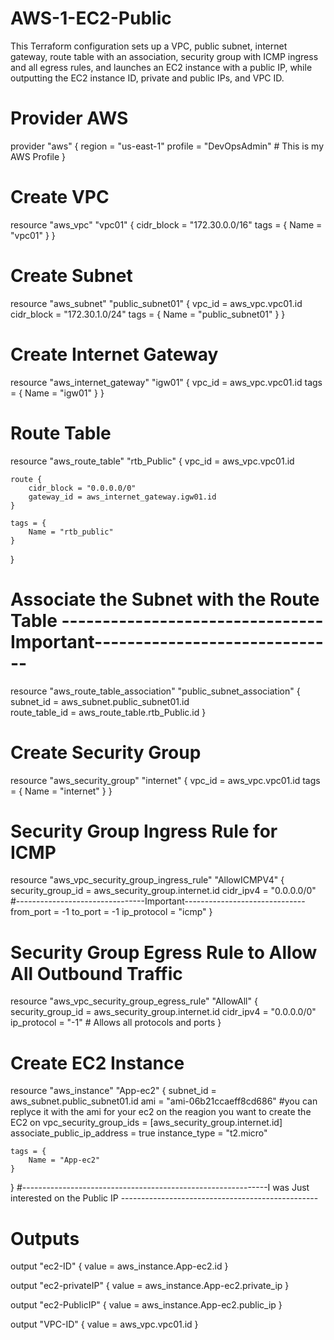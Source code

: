 # AWS-1-EC2-Public
This Terraform configuration sets up a VPC, public subnet, internet gateway, route table with an association, security group with ICMP ingress and all egress rules, and launches an EC2 instance with a public IP, while outputting the EC2 instance ID, private and public IPs, and VPC ID.
# Provider AWS
provider "aws" {
    region  = "us-east-1"
    profile = "DevOpsAdmin"   # This is my AWS Profile
}

# Create VPC
resource "aws_vpc" "vpc01" {
    cidr_block = "172.30.0.0/16"
    tags = {
        Name = "vpc01"
    }
}

# Create Subnet
resource "aws_subnet" "public_subnet01" {
    vpc_id     = aws_vpc.vpc01.id
    cidr_block = "172.30.1.0/24"
    tags = {
        Name = "public_subnet01"
    }
}

# Create Internet Gateway
resource "aws_internet_gateway" "igw01" {
    vpc_id = aws_vpc.vpc01.id
    tags = {
        Name = "igw01"
    }
}

# Route Table
resource "aws_route_table" "rtb_Public" {
    vpc_id = aws_vpc.vpc01.id

    route {
        cidr_block = "0.0.0.0/0"
        gateway_id = aws_internet_gateway.igw01.id
    }

    tags = {
        Name = "rtb_public"
    }
}

# Associate the Subnet with the Route Table --------------------------------Important------------------------------
resource "aws_route_table_association" "public_subnet_association" {
    subnet_id      = aws_subnet.public_subnet01.id  
    route_table_id = aws_route_table.rtb_Public.id
}

# Create Security Group
resource "aws_security_group" "internet" {
    vpc_id = aws_vpc.vpc01.id
    tags = {
        Name = "internet"
    }
}

# Security Group Ingress Rule for ICMP
resource "aws_vpc_security_group_ingress_rule" "AllowICMPV4" {
    security_group_id = aws_security_group.internet.id
    cidr_ipv4         = "0.0.0.0/0"   #--------------------------------Important------------------------------
    from_port         = -1
    to_port           = -1
    ip_protocol       = "icmp"
}

# Security Group Egress Rule to Allow All Outbound Traffic
resource "aws_vpc_security_group_egress_rule" "AllowAll" {
    security_group_id = aws_security_group.internet.id
    cidr_ipv4         = "0.0.0.0/0"
    ip_protocol       = "-1"  # Allows all protocols and ports
}

# Create EC2 Instance
resource "aws_instance" "App-ec2" {
    subnet_id                   = aws_subnet.public_subnet01.id
    ami                         = "ami-06b21ccaeff8cd686"      #you can replyce it with the ami for your ec2 on the reagion you want to create the EC2 on 
    vpc_security_group_ids      = [aws_security_group.internet.id]
    associate_public_ip_address = true
    instance_type               = "t2.micro"
    
    tags = {
        Name = "App-ec2"
    }
}
#-------------------------------------------------------------I was Just interested on the Public IP -------------------------------------------------
# Outputs
output "ec2-ID" {
    value = aws_instance.App-ec2.id
}

output "ec2-privateIP" {
    value = aws_instance.App-ec2.private_ip
}

output "ec2-PublicIP" {
    value = aws_instance.App-ec2.public_ip
}

output "VPC-ID" {
    value = aws_vpc.vpc01.id
}

